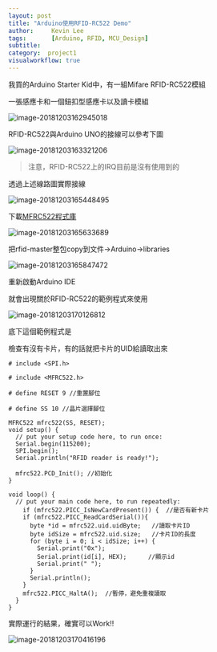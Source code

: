 ```yaml
---
layout: post
title: "Arduino使用RFID-RC522 Demo"
author:     Kevin Lee
tags: 		[Arduino, RFID, MCU_Design]
subtitle:   
category:  project1
visualworkflow: true
---
```



我買的Arduino Starter Kid中，有一組Mifare RFID-RC522模組

一張感應卡和一個鈕扣型感應卡以及讀卡模組 

![image-20181203162945018](../img/image-20181203162945018-3825785.png)



RFID-RC522與Arduino UNO的接線可以參考下圖

![image-20181203163321206](../img/image-20181203163321206-3826001.png)



> 注意，RFID-RC522上的IRQ目前是沒有使用到的



透過上述線路圖實際接線

![image-20181203165448495](../img/image-20181203165448495-3827288.png)

下載[MFRC522程式庫](https://github.com/miguelbalboa/rfid)

![image-20181203165633689](../img/image-20181203165633689.png)

把rfid-master整包copy到文件->Arduino->libraries

![image-20181203165847472](../img/image-20181203165847472-3827527.png)



重新啟動Arduino IDE

就會出現關於RFID-RC522的範例程式來使用

![image-20181203170126812](../img/image-20181203170126812-3827686.png)



底下這個範例程式是

檢查有沒有卡片，有的話就把卡片的UID給讀取出來

```
# include <SPI.h>

# include <MFRC522.h>

# define RESET 9 //重置腳位

# define SS 10 //晶片選擇腳位

MFRC522 mfrc522(SS, RESET);
void setup() {
  // put your setup code here, to run once:
  Serial.begin(115200);
  SPI.begin();
  Serial.println("RFID reader is ready!");

  mfrc522.PCD_Init(); //初始化
}

void loop() {
  // put your main code here, to run repeatedly:
    if (mfrc522.PICC_IsNewCardPresent()) {  //是否有新卡片
    if (mfrc522.PICC_ReadCardSerial()){
      byte *id = mfrc522.uid.uidByte;   //讀取卡片ID
      byte idSize = mfrc522.uid.size;   //卡片ID的長度
      for (byte i = 0; i < idSize; i++) {
        Serial.print("0x");
        Serial.print(id[i], HEX);      //顯示id
        Serial.print(" ");
      }
      Serial.println();
    }
    mfrc522.PICC_HaltA();  //暫停，避免重複讀取
  }
}
```



實際運行的結果，確實可以Work!!

![image-20181203170416196](../img/image-20181203170416196-3827856.png)


